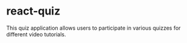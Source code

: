 # react-quiz
This quiz application allows users to participate in various quizzes for different video tutorials.
